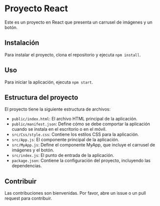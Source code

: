 # Proyecto React

Este es un proyecto en React que presenta un carrusel de imágenes y un botón.

## Instalación

Para instalar el proyecto, clona el repositorio y ejecuta `npm install`.

## Uso

Para iniciar la aplicación, ejecuta `npm start`.

## Estructura del proyecto

El proyecto tiene la siguiente estructura de archivos:

- `public/index.html`: El archivo HTML principal de la aplicación.
- `public/manifest.json`: Define cómo se debe comportar la aplicación cuando se instala en el escritorio o en el móvil.
- `src/Css/style.css`: Contiene los estilos CSS para la aplicación.
- `src/App.js`: El componente principal de la aplicación.
- `src/MyApp.js`: Define el componente MyApp, que incluye el carrusel de imágenes y el botón.
- `src/index.js`: El punto de entrada de la aplicación.
- `package.json`: Contiene la configuración del proyecto, incluyendo las dependencias.

## Contribuir

Las contribuciones son bienvenidas. Por favor, abre un issue o un pull request para contribuir.
